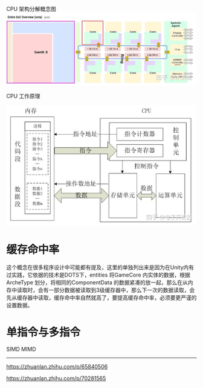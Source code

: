
CPU 架构分解概念图
![](../pic.res/2022-03-14-17-32-23.png)


CPU 工作原理

![](../pic.res/2022-03-14-18-13-41.png)


# 缓存命中率

这个概念在很多程序设计中可能都有提及，这里的单独列出来是因为在Unity内有过实践，它依据的技术是DOTS下，entities 将GameCore 内实体的数据，根据ArcheType 划分，将相同的ComponentData 的数据紧凑的放一起，那么在从内存中读取时，会有一部分数据被读取到3级缓存器中，那么下一次的数据读取，会先从缓存器中读取，缓存命中率自然就高了，要提高缓存命中率，必须要更严谨的设置数据。

# 单指令与多指令

SIMD MIMD

---

https://zhuanlan.zhihu.com/p/65840506

https://zhuanlan.zhihu.com/p/70281565

